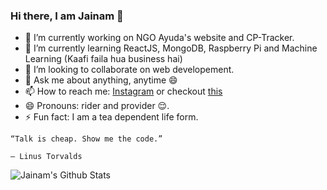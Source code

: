 ### Hi there, I am Jainam 👋

- 🔭 I’m currently working on NGO Ayuda's website and CP-Tracker.
- 🌱 I’m currently learning ReactJS, MongoDB, Raspberry Pi and Machine Learning (Kaafi faila hua business hai) 
- 👯 I’m looking to collaborate on web developement.
- 💬 Ask me about anything, anytime 😄 
- 📫 How to reach me: [Instagram](https://www.instagram.com/_the_apollyon_/) or checkout [this](https://th3c0d3br34ker.github.io)
- 😄 Pronouns: rider and provider 😌.
- ⚡ Fun fact: I am a tea dependent life form.  

```
“Talk is cheap. Show me the code.”

― Linus Torvalds
```
![Jainam's Github Stats](https://github-readme-stats.vercel.app/api?username=th3c0d3br34ker&show_icons=true&icon_color=000&title_color=000)
